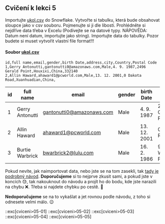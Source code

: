 ## Cvičení k lekci 5

Importujte [ukol.csv](assets/ukol.csv) do Snowflake. Vytvořte si tabulku, která bude obsahovat sloupce jako v csv souboru. Pojmenujte si ji dle libosti. Prohlédněte si nejdříve data třeba v Excelu (Podívejte se na datové typy. NÁPOVĚDA: Datum není datum, importujte jako string).
Importujte data do tabulky. Pozor budete si muset vytvořit vlastní file format!!!

#### Soubor [ukol.csv](assets/ukol.csv)

```csv
id,full name,email,gender,birth Date,address,city,Country,Postal Code
1,Gerry Antonutti,gantonutti0@amazonaws.com,Male,4. 9. 1987,2496 Gerald Point,Houxixi,China,332140
2,Allin Haward,ahaward1@pcworld.com,Male,13. 12. 2001,0 Dakota Road,Xuanhuadian,China,
```

| id  | full name       | email                     | gender | birth Date   | address                | city        | Country | Postal Code |
| --- | --------------- | ------------------------- | ------ | ------------ | ---------------------- | ----------- | ------- | ----------- |
| 1   | Gerry Antonutti | gantonutti0@amazonaws.com | Male   | 4. 9. 1987   | 2496 Gerald Point      | Houxixi     | China   | 332140      |
| 2   | Allin Haward    | ahaward1@pcworld.com      | Male   | 13. 12. 2001 | 0 Dakota Road          | Xuanhuadian | China   |             |
| 3   | Burtie Warbrick | bwarbrick2@lulu.com       | Male   | 16. 2. 1986  | 98 Westerfield Parkway | Pieńsk      | Poland  | 59-930      |

Pokud nevíte, jak naimportovat data, nebo jste se na tom zasekli, tak [tady je podrobný návod](https://docs.google.com/document/d/11dnUti4Uw2-wMRC3Ij4SJLHynxZGDPS557paIpYnUvk/edit?usp=sharing). **Doporučujeme** si to nejprve zkusit sami, a pokud jste v koncích 😓, tak nakouknout do návodu a projít ho do bodu, kde jste narazili na chybu ❌. Třeba si najdete chybku po cestě. 🙌 

**Nedoporučujeme** se na to vykašlat a jet rovnou podle návodu, z toho si odnesete velmi málo. 😉

::exc[cviceni>05-01]
::exc[cviceni>05-02]
::exc[cviceni>05-03]
::exc[cviceni>05-04]
::exc[cviceni>05-05]
